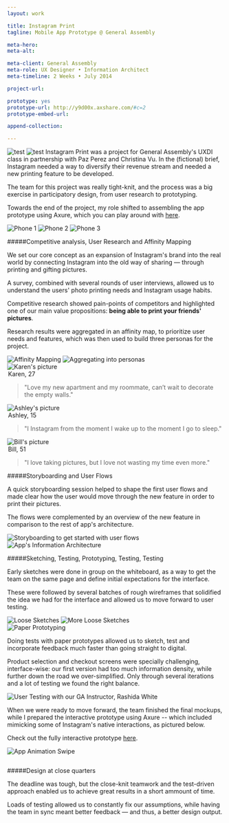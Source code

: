 ```yaml
---
layout: work

title: Instagram Print
tagline: Mobile App Prototype @ General Assembly

meta-hero: 
meta-alt: 

meta-client: General Assembly
meta-role: UX Designer • Information Architect
meta-timeline: 2 Weeks • July 2014

project-url: 

prototype: yes
prototype-url: http://y9d00x.axshare.com/#c=2
prototype-embed-url: 

append-collection:

---
```



![test](/assets/images/work/instagram-print/information_architecture_1.png)
![test](/assets/images/work/instagram-print/information_architecture_1.png)
Instagram Print was a project for General Assembly's UXDI class in partnership with Paz Perez and Christina Vu. In the (fictional) brief, Instagram needed a way to diversify their revenue stream and needed a new printing feature to be developed.

The team for this project was really tight-knit, and the process was a big exercise in participatory design, from user research to prototyping. 

Towards the end of the project, my role shifted to assembling the app prototype using Axure, which you can play around with <a href="http://y9d00x.axshare.com/#c=2" target="_blank">here</a>.

<section class="image-grid mobile-hide">
    <div class="image-grid__inner--phones">
        <img src="/assets/images/work/instagram-print/intro_phone_1.png" alt="Phone 1" class="image-grid__phone">
        <img src="/assets/images/work/instagram-print/intro_phone_2.png" alt="Phone 2" class="image-grid__phone">
        <img src="/assets/images/work/instagram-print/intro_phone_3.png" alt="Phone 3" class="image-grid__phone">
    </div>
</section>

#####Competitive analysis, User Research and Affinity Mapping

We set our core concept as an expansion of Instagram's brand into the real world by connecting Instagram into the old way of sharing — through printing and gifting pictures.

A survey, combined with several rounds of user interviews, allowed us to understand the users' photo printing needs and Instagram usage habits.

Competitive research showed pain-points of competitors and highlighted one of our main value propositions: **being able to print your friends' pictures**.

Research results were aggregated in an affinity map, to prioritize user needs and features, which was then used to build three personas for the project.

<section class="image-grid">
    <img src="/assets/images/work/instagram-print/research_1.png" alt="Affinity Mapping" class="image-grid__halves">
    <img src="/assets/images/work/instagram-print/research_2.png" alt="Aggregating into personas" class="image-grid__halves">
</section>

<section class="image-grid">

<div class="image-grid__persona">
<img src="/assets/images/work/instagram-print/karen_round.png" class="persona__avatar" alt="Karen's picture">
<legend class="persona__info">Karen, 27</legend>
<blockquote class="persona__description">"Love my new apartment and my roommate, can’t wait to decorate the empty walls."
</blockquote>
</div>

<div class="image-grid__persona">
    <img src="/assets/images/work/instagram-print/ashley_round.png" class="persona__avatar" alt="Ashley's picture">
    <legend class="persona__info">Ashley, 15</legend>
    <blockquote class="persona__description">"I Instagram from the moment I wake up to the moment I go to sleep."
    </blockquote>
</div>

<div class="image-grid__persona">
    <img src="/assets/images/work/instagram-print/bill_round.png" class="persona__avatar" alt="Bill's picture">
    <legend class="persona__info">Bill, 51</legend>
    <blockquote class="persona__description">"I love taking pictures, but I love not wasting my time even more."
    </blockquote>
</div>

</section>

#####Storyboarding and User Flows

A quick storyboarding session helped to shape the first user flows and made clear how the user would move through the new feature in order to print their pictures. 

The flows were complemented by an overview of the new feature in comparison to the rest of app's architecture.

<div class="image-grid">
<img src="/assets/images/work/instagram-print/information_architecture_1.png" class="image-grid__full" alt="Storyboarding to get started with user flows">

<img src="/assets/images/work/instagram-print/information_architecture_2.png" class="image-grid__full" alt="App's Information Architecture">
</div>

#####Sketching, Testing, Prototyping, Testing, Testing

Early sketches were done in group on the whiteboard, as a way to get the team on the same page and define initial expectations for the interface.

These were followed by several batches of rough wireframes that solidified the idea we had for the interface and allowed us to move forward to user testing.

<section class="image-grid">
    <img src="/assets/images/work/instagram-print/sketch_1.png" alt="Loose Sketches" class="image-grid__halves">
    <img src="/assets/images/work/instagram-print/sketch_2.png" alt="More Loose Sketches" class="image-grid__halves">
</section>
<img src="/assets/images/work/instagram-print/interaction_design_3.png" alt="Paper Prototyping">

Doing tests with paper prototypes allowed us to sketch, test and incorporate feedback much faster than going straight to digital.

Product selection and checkout screens were specially challenging, interface-wise: our first version had too much information density, while further down the road we over-simplified. Only through several iterations and a lot of testing we found the right balance.

<section class="image-grid">
    <img src="/assets/images/work/instagram-print/interaction_design_4.png" alt="User Testing with our GA Instructor, Rashida White">
</section>

When we were ready to move forward, the team finished the final mockups, while I prepared the interactive prototype using Axure -- which included mimicking some of Instagram's native interactions, as pictured below.

Check out the fully interactive prototype <a href="http://y9d00x.axshare.com/#c=2" target="_blank">here</a>.

<section class="image-grid">
    <img src="/assets/images/work/instagram-print/interaction_design_2.gif" alt="App Animation Swipe" class="image-grid__thirds" style="margin-bottom: 1em">
</section>

#####Design at close quarters

The deadline was tough, but the close-knit teamwork and the test-driven approach enabled us to achieve great results in a short ammount of time. 

Loads of testing allowed us to constantly fix our assumptions, while having the team in sync meant better feedback — and thus, a better design output.
